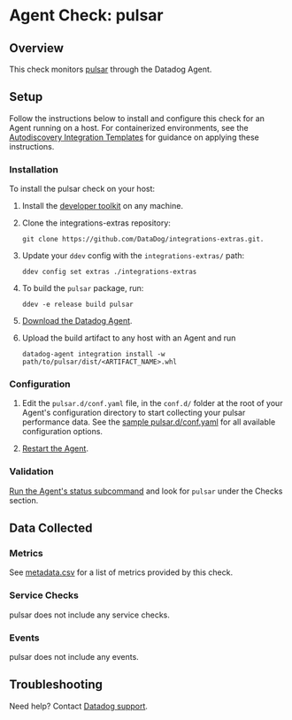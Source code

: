 # Agent Check: pulsar

## Overview

This check monitors [pulsar][1] through the Datadog Agent.

## Setup

Follow the instructions below to install and configure this check for an Agent running on a host. For containerized environments, see the [Autodiscovery Integration Templates][2] for guidance on applying these instructions.

### Installation

To install the pulsar check on your host:

1. Install the [developer toolkit](https://docs.datadoghq.com/developers/integrations/new_check_howto/#developer-toolkit) on any machine.
2. Clone the integrations-extras repository:

   ```shell
   git clone https://github.com/DataDog/integrations-extras.git.
   ```

3. Update your `ddev` config with the `integrations-extras/` path:

   ```shell
   ddev config set extras ./integrations-extras
   ```

4. To build the `pulsar` package, run:

   ```shell
   ddev -e release build pulsar
   ```
5. [Download the Datadog Agent](https://app.datadoghq.com/account/settings#agent).
6. Upload the build artifact to any host with an Agent and run
   ```shell
   datadog-agent integration install -w path/to/pulsar/dist/<ARTIFACT_NAME>.whl
   ```

### Configuration

1. Edit the `pulsar.d/conf.yaml` file, in the `conf.d/` folder at the root of your Agent's configuration directory to start collecting your pulsar performance data. See the [sample pulsar.d/conf.yaml][3] for all available configuration options.

2. [Restart the Agent][4].

### Validation

[Run the Agent's status subcommand][5] and look for `pulsar` under the Checks section.

## Data Collected

### Metrics

See [metadata.csv][6] for a list of metrics provided by this check.

### Service Checks

pulsar does not include any service checks.

### Events

pulsar does not include any events.

## Troubleshooting

Need help? Contact [Datadog support][7].

[1]: https://kesque.com/
[2]: https://docs.datadoghq.com/agent/kubernetes/integrations/
[3]: https://github.com/DataDog/integrations-extras/blob/master/pulsar/datadog_checks/pulsar/data/conf.yaml.example
[4]: https://docs.datadoghq.com/agent/guide/agent-commands/#start-stop-and-restart-the-agent
[5]: https://docs.datadoghq.com/agent/guide/agent-commands/#agent-status-and-information
[6]: https://github.com/DataDog/integrations-extras/blob/master/pulsar/metadata.csv
[7]: https://docs.datadoghq.com/help/
